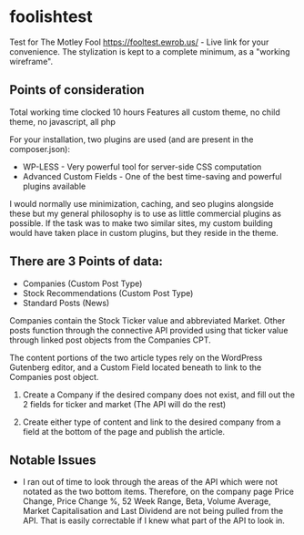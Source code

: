 # foolishtest
Test for The Motley Fool
https://fooltest.ewrob.us/ - Live link for your convenience.
The stylization is kept to a complete minimum, as a "working wireframe".

## Points of consideration
Total working time clocked 10 hours
Features all custom theme, no child theme, no javascript, all php

For your installation, two plugins are used (and are present in the composer.json):

* WP-LESS - Very powerful tool for server-side CSS computation
* Advanced Custom Fields - One of the best time-saving and powerful plugins available

I would normally use minimization, caching, and seo plugins alongside these but my general philosophy is to use as little commercial plugins as possible. If the task was to make two similar sites, my custom building would have taken place in custom plugins, but they reside in the theme.

## There are 3 Points of data:
* Companies (Custom Post Type)
* Stock Recommendations (Custom Post Type)
* Standard Posts (News)

Companies contain the Stock Ticker value and abbreviated Market.
Other posts function through the connective API provided using that ticker value through linked post objects from the Companies CPT.

The content portions of the two article types rely on the WordPress Gutenberg editor, and a Custom Field located beneath to link to the Companies post object.

1. Create a Company if the desired company does not exist, and fill out the 2 fields for ticker and market (The API will do the rest)

2. Create either type of content and link to the desired company from a field at the bottom of the page and publish the article.

## Notable Issues
* I ran out of time to look through the areas of the API which were not notated as the two bottom items. Therefore, on the company page Price Change, Price Change %, 52 Week Range, Beta, Volume Average, Market Capitalisation and Last Dividend are not being pulled from the API. That is easily correctable if I knew what part of the API to look in.

